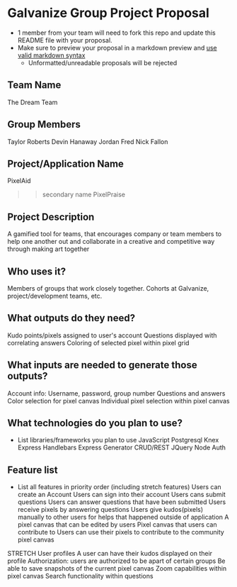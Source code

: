 # Galvanize Group Project Proposal

* 1 member from your team will need to fork this repo and update this README file with your proposal.
* Make sure to preview your proposal in a markdown preview and [use valid markdown syntax](https://help.github.com/articles/basic-writing-and-formatting-syntax/)
  * Unformatted/unreadable proposals will be rejected

## Team Name
The Dream Team

## Group Members
Taylor Roberts
Devin Hanaway
Jordan Fred
Nick Fallon

## Project/Application Name
PixelAid
>> secondary name PixelPraise



## Project Description
A gamified tool for teams, that encourages company or team members to help one another out and collaborate in a creative and competitive way through making art together

## Who uses it?
Members of groups that work closely together. Cohorts at Galvanize, project/development teams, etc.

## What outputs do they need?
Kudo points/pixels assigned to user's account
Questions displayed with correlating answers
Coloring of selected pixel within pixel grid

## What inputs are needed to generate those outputs?
Account info: Username, password, group number
Questions and answers
Color selection for pixel canvas
Individual pixel selection within pixel canvas

## What technologies do you plan to use?
* List libraries/frameworks you plan to use
JavaScript
Postgresql
Knex
Express
Handlebars
Express Generator
CRUD/REST
JQuery
Node
Auth

## Feature list
* List all features in priority order (including stretch features)
Users can create an Account
Users can sign into their account
Users cans submit questions
Users can answer questions that have been submitted
Users receive pixels by answering questions
Users give kudos(pixels) manually to other users for helps that happened outside of application
A pixel canvas that can be edited by users
Pixel canvas that users can contribute to
Users can use their pixels to contribute to the community pixel canvas

STRETCH
User profiles
A user can have their kudos displayed on their profile
Authorization: users are authorized to be apart of certain groups
Be able to save snapshots of the current pixel canvas
Zoom capabilities within pixel canvas
Search functionality within questions
